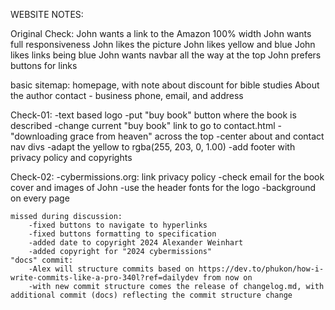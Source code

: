 WEBSITE NOTES:

Original Check:
	John wants a link to the Amazon
	100% width
	John wants full responsiveness
	John likes the picture
	John likes yellow and blue
	John likes links being blue
	John wants navbar all the way at the top
	John prefers buttons for links

basic sitemap:
	homepage, with note about discount for bible studies
	About the author
	contact - business phone, email, and address

Check-01:
	-text based logo
	-put "buy book" button where the book is described
	-change current "buy book" link to go to contact.html
	-"downloading grace from heaven" across the top
	-center about and contact nav divs
	-adapt the yellow to rgba(255, 203, 0, 1.00)
	-add footer with privacy policy and copyrights

Check-02:
	-cybermissions.org: link privacy policy
	-check email for the book cover and images of John
	-use the header fonts for the logo
	-background on every page

	missed during discussion:
		-fixed buttons to navigate to hyperlinks
		-fixed buttons formatting to specification
		-added date to copyright 2024 Alexander Weinhart
		-added copyright for "2024 cybermissions"
	"docs" commit:
		-Alex will structure commits based on https://dev.to/phukon/how-i-write-commits-like-a-pro-340l?ref=dailydev from now on
		-with new commit structure comes the release of changelog.md, with additional commit (docs) reflecting the commit structure change
	
	


